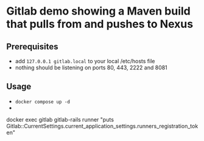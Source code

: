 # Gitlab demo showing a Maven build that pulls from and pushes to Nexus

## Prerequisites

- add ```127.0.0.1 gitlab.local``` to your local /etc/hosts file
- nothing should be listening on ports 80, 443, 2222 and 8081

## Usage

- ```docker compose up -d```
-

docker exec gitlab gitlab-rails runner "puts Gitlab::CurrentSettings.current_application_settings.runners_registration_token"

